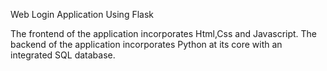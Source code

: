 Web Login Application Using Flask

The frontend of the application incorporates Html,Css and Javascript.
The backend of the application incorporates Python at its core with an 
integrated SQL database.


